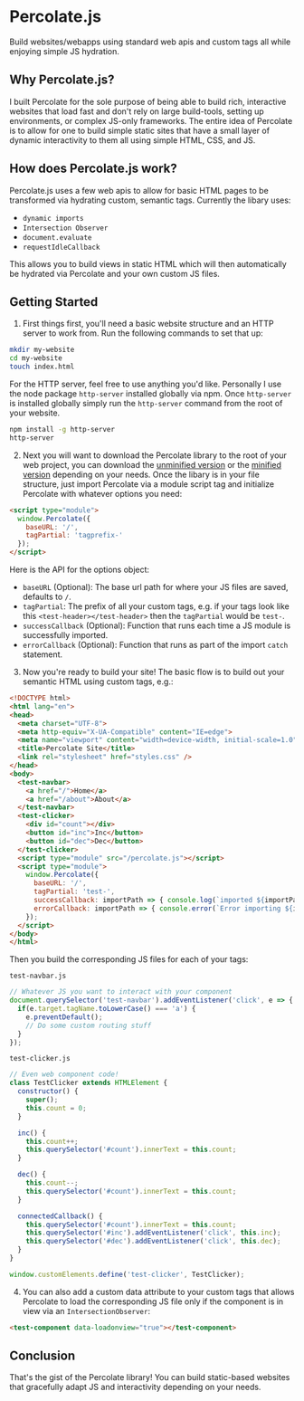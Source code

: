 # Percolate.js
Build websites/webapps using standard web apis and custom tags all while enjoying simple JS hydration.

## Why Percolate.js?
I built Percolate for the sole purpose of being able to build rich, interactive websites that load fast and don't rely on large build-tools, setting up environments, or complex JS-only frameworks. The entire idea of Percolate is to allow for one to build simple static sites that have a small layer of dynamic interactivity to them all using simple HTML, CSS, and JS.

## How does Percolate.js work?
Percolate.js uses a few web apis to allow for basic HTML pages to be transformed via hydrating custom, semantic tags. Currently the libary uses:
- `dynamic imports`
- `Intersection Observer`
- `document.evaluate`
- `requestIdleCallback`

This allows you to build views in static HTML which will then automatically be hydrated via Percolate and your own custom JS files.

## Getting Started
1. First things first, you'll need a basic website structure and an HTTP server to work from. Run the following commands to set that up:
```bash
mkdir my-website
cd my-website
touch index.html
```
For the HTTP server, feel free to use anything you'd like. Personally I use the node package `http-server` installed globally via npm. Once `http-server` is installed globally simply run the `http-server` command from the root of your website.
```bash
npm install -g http-server
http-server
```

2. Next you will want to download the Percolate library to the root of your web project, you can download the [unminified version]() or the [minified version]() depending on your needs. Once the libary is in your file structure, just import Percolate via a module script tag and initialize Percolate with whatever options you need:

```html
<script type="module">
  window.Percolate({
    baseURL: '/',
    tagPartial: 'tagprefix-'
  });
</script>
```
Here is the API for the options object:
- `baseURL` (Optional): The base url path for where your JS files are saved, defaults to `/`.
- `tagPartial`: The prefix of all your custom tags, e.g. if your tags look like this `<test-header></test-header>` then the `tagPartial` would be `test-`.
- `successCallback` (Optional): Function that runs each time a JS module is successfully imported.
- `errorCallback` (Optional): Function that runs as part of the import `catch` statement.

3. Now you're ready to build your site! The basic flow is to build out your semantic HTML using custom tags, e.g.:
```html
<!DOCTYPE html>
<html lang="en">
<head>
  <meta charset="UTF-8">
  <meta http-equiv="X-UA-Compatible" content="IE=edge">
  <meta name="viewport" content="width=device-width, initial-scale=1.0">
  <title>Percolate Site</title>
  <link rel="stylesheet" href="styles.css" />
</head>
<body>
  <test-navbar>
    <a href="/">Home</a>
    <a href="/about">About</a>
  </test-navbar>
  <test-clicker>
    <div id="count"></div>
    <button id="inc">Inc</button>
    <button id="dec">Dec</button>
  </test-clicker>
  <script type="module" src="/percolate.js"></script>
  <script type="module">
    window.Percolate({
      baseURL: '/',
      tagPartial: 'test-',
      successCallback: importPath => { console.log(`imported ${importPath}`) },
      errorCallback: importPath => { console.error(`Error importing ${importPath}`) }
    });
  </script>
</body>
</html>
```
Then you build the corresponding JS files for each of your tags:

`test-navbar.js`
```javascript
// Whatever JS you want to interact with your component
document.querySelector('test-navbar').addEventListener('click', e => {
  if(e.target.tagName.toLowerCase() === 'a') {
    e.preventDefault();
    // Do some custom routing stuff
  }
});
```
`test-clicker.js`
```javascript
// Even web component code!
class TestClicker extends HTMLElement {
  constructor() {
    super();
    this.count = 0;
  }

  inc() {
    this.count++;
    this.querySelector('#count').innerText = this.count;
  }

  dec() {
    this.count--;
    this.querySelector('#count').innerText = this.count;
  }

  connectedCallback() {
    this.querySelector('#count').innerText = this.count;
    this.querySelector('#inc').addEventListener('click', this.inc);
    this.querySelector('#dec').addEventListener('click', this.dec);
  }
}

window.customElements.define('test-clicker', TestClicker);
```

4. You can also add a custom data attribute to your custom tags that allows Percolate to load the corresponding JS file only if the component is in view via an `IntersectionObserver`:
```html
<test-component data-loadonview="true"></test-component>
```

## Conclusion
That's the gist of the Percolate library! You can build static-based websites that gracefully adapt JS and interactivity depending on your needs.
